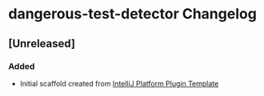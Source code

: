 <!-- Keep a Changelog guide -> https://keepachangelog.com -->

# dangerous-test-detector Changelog

## [Unreleased]
### Added
- Initial scaffold created from [IntelliJ Platform Plugin Template](https://github.com/JetBrains/intellij-platform-plugin-template)
